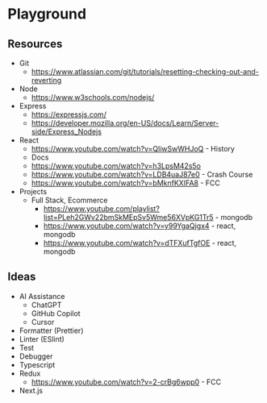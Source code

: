 # Playground

## Resources

- Git
  - https://www.atlassian.com/git/tutorials/resetting-checking-out-and-reverting
- Node
  - https://www.w3schools.com/nodejs/
- Express
  - https://expressjs.com/
  - https://developer.mozilla.org/en-US/docs/Learn/Server-side/Express_Nodejs
- React
  - https://www.youtube.com/watch?v=QliwSwWHJoQ - History
  - Docs
  - https://www.youtube.com/watch?v=h3LpsM42s5o
  - https://www.youtube.com/watch?v=LDB4uaJ87e0 - Crash Course
  - https://www.youtube.com/watch?v=bMknfKXIFA8 - FCC
- Projects
  - Full Stack, Ecommerce
    - https://www.youtube.com/playlist?list=PLeh2GWv22bmSkMEpSv5Wme56XVpKG1Tr5 - mongodb
    - https://www.youtube.com/watch?v=y99YgaQjgx4 - react, mongodb
    - https://www.youtube.com/watch?v=dTFXufTgfOE - react, mongodb

## Ideas

- AI Assistance
  - ChatGPT
  - GitHub Copilot
  - Cursor
- Formatter (Prettier)
- Linter (ESlint)
- Test
- Debugger
- Typescript
- Redux
  - https://www.youtube.com/watch?v=2-crBg6wpp0 - FCC
- Next.js

